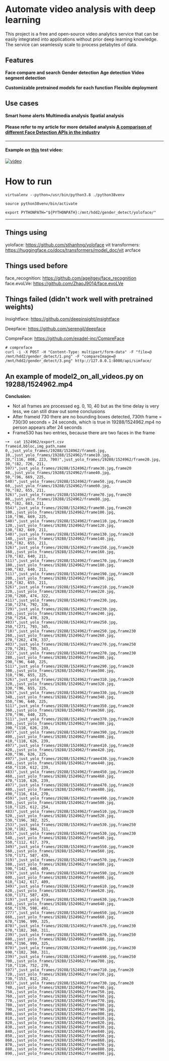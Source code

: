 # Automate video analysis with deep learning

This project is a free and open-source video analytics service that can be easily integrated into applications without prior deep learning knowledge. The service can seamlessly scale to process petabytes of data.

## Features

**Face compare and search**
**Gender detection**
**Age detection**
**Video segment detection**

**Customizable pretrained models for each function**
**Flexible deployment**

## Use cases

**Smart home alerts**
**Multimedia analysis**
**Spatial analysis**


#### Please refer to my article for more detailed analysis [A comparison of different Face Detection APIs in the industry](https://rushichaudhari.github.io/posts/2022-05-06-why-do-we-need-an-opensource-face-detection-apis/)

---

#### Example on [this](https://www.youtube.com/watch?v=fujboh-W7Sk) test video: 

[![video](http://img.youtube.com/vi/HIvfQXwD81M/0.jpg)](http://www.youtube.com/watch?v=HIvfQXwD81M "OpenCV video analysis")

# How to run

`virtualenv --python=/usr/bin/python3.8 ./python38venv`

`source python38venv/bin/activate`

`export PYTHONPATH="${PYTHONPATH}:/mnt/hdd2/gender_detect/yoloface/"`

--- 
## Things using

yoloface: https://github.com/sthanhng/yoloface
vit transformers: https://huggingface.co/docs/transformers/model_doc/vit
arcface

## Things used before

face_recognition: https://github.com/ageitgey/face_recognition
face.evoLVe: https://github.com/ZhaoJ9014/face.evoLVe
## Things failed (didn't work well with pretrained weights)

Insightface: https://github.com/deepinsight/insightface

Deepface: https://github.com/serengil/deepface

CompreFace: https://github.com/exadel-inc/CompreFace
```
# compreface
curl -i -X POST -H "Content-Type: multipart/form-data" -F "file=@ /mnt/hdd2/gender_detect/1.png" -F "compareImage=@ /mnt/hdd2/gender_detect/3.png" http://127.0.0.1:8000/api/simface/
```

## An example of model2_on_all_videos.py on 19288/1524962.mp4

**Conclusion:**
- Not all frames are processed eg. 0, 10, 40 but as the time delay is very less, we can still draw out some conclusions
- After frameid 730 there are no bounding boxes detected, 730th frame = 730/30 seconds = 24 seconds, which is true in 19288/1524962.mp4 no person appears after 24 seconds
- Frame530 has two entries, because there are two faces in the frame

```
─➤  cat 1524962/export.csv
frameid,bbloc,img_path,name
0,,just_yolo_frames/19288/1524962/frame0.jpg,
10,,just_yolo_frames/19288/1524962/frame10.jpg,
20,"(116, 808, 223, 700)",just_yolo_frames/19288/1524962/frame20.jpg,
30,"(82, 726, 211, 597)",just_yolo_frames/19288/1524962/frame30.jpg,frame20
40,,just_yolo_frames/19288/1524962/frame40.jpg,
50,"(96, 669, 225, 540)",just_yolo_frames/19288/1524962/frame50.jpg,frame20
60,,just_yolo_frames/19288/1524962/frame60.jpg,
70,"(82, 655, 211, 526)",just_yolo_frames/19288/1524962/frame70.jpg,frame20
80,,just_yolo_frames/19288/1524962/frame80.jpg,
90,"(82, 683, 211, 554)",just_yolo_frames/19288/1524962/frame90.jpg,frame20
100,,just_yolo_frames/19288/1524962/frame100.jpg,
110,"(96, 669, 225, 540)",just_yolo_frames/19288/1524962/frame110.jpg,frame20
120,,just_yolo_frames/19288/1524962/frame120.jpg,
130,"(82, 669, 211, 540)",just_yolo_frames/19288/1524962/frame130.jpg,frame20
140,,just_yolo_frames/19288/1524962/frame140.jpg,
150,"(82, 655, 211, 526)",just_yolo_frames/19288/1524962/frame150.jpg,frame20
160,,just_yolo_frames/19288/1524962/frame160.jpg,
170,"(82, 640, 211, 511)",just_yolo_frames/19288/1524962/frame170.jpg,frame20
180,,just_yolo_frames/19288/1524962/frame180.jpg,
190,"(82, 640, 211, 511)",just_yolo_frames/19288/1524962/frame190.jpg,frame20
200,,just_yolo_frames/19288/1524962/frame200.jpg,
210,"(82, 655, 211, 526)",just_yolo_frames/19288/1524962/frame210.jpg,frame20
220,,just_yolo_frames/19288/1524962/frame220.jpg,
230,"(260, 474, 322, 411)",just_yolo_frames/19288/1524962/frame230.jpg,
230,"(274, 792, 336, 729)",just_yolo_frames/19288/1524962/frame230.jpg,
240,,just_yolo_frames/19288/1524962/frame240.jpg,
250,"(254, 478, 329, 403)",just_yolo_frames/19288/1524962/frame250.jpg,
250,"(271, 793, 345, 718)",just_yolo_frames/19288/1524962/frame250.jpg,frame230
260,,just_yolo_frames/19288/1524962/frame260.jpg,
270,"(262, 478, 337, 403)",just_yolo_frames/19288/1524962/frame270.jpg,frame250
270,"(281, 785, 343, 722)",just_yolo_frames/19288/1524962/frame270.jpg,frame230
280,,just_yolo_frames/19288/1524962/frame280.jpg,
290,"(96, 640, 225, 511)",just_yolo_frames/19288/1524962/frame290.jpg,frame20
300,,just_yolo_frames/19288/1524962/frame300.jpg,
310,"(96, 655, 225, 526)",just_yolo_frames/19288/1524962/frame310.jpg,frame20
320,,just_yolo_frames/19288/1524962/frame320.jpg,
330,"(96, 655, 225, 526)",just_yolo_frames/19288/1524962/frame330.jpg,frame20
340,,just_yolo_frames/19288/1524962/frame340.jpg,
350,"(96, 640, 225, 511)",just_yolo_frames/19288/1524962/frame350.jpg,frame20
360,,just_yolo_frames/19288/1524962/frame360.jpg,
370,"(96, 640, 225, 511)",just_yolo_frames/19288/1524962/frame370.jpg,frame20
380,,just_yolo_frames/19288/1524962/frame380.jpg,
390,"(110, 626, 239, 497)",just_yolo_frames/19288/1524962/frame390.jpg,frame20
400,,just_yolo_frames/19288/1524962/frame400.jpg,
410,"(110, 626, 239, 497)",just_yolo_frames/19288/1524962/frame410.jpg,frame20
420,,just_yolo_frames/19288/1524962/frame420.jpg,
430,"(96, 626, 225, 497)",just_yolo_frames/19288/1524962/frame430.jpg,frame20
440,,just_yolo_frames/19288/1524962/frame440.jpg,
450,"(110, 612, 239, 483)",just_yolo_frames/19288/1524962/frame450.jpg,frame20
460,,just_yolo_frames/19288/1524962/frame460.jpg,
470,"(110, 626, 239, 497)",just_yolo_frames/19288/1524962/frame470.jpg,frame20
480,,just_yolo_frames/19288/1524962/frame480.jpg,
490,"(116, 614, 270, 459)",just_yolo_frames/19288/1524962/frame490.jpg,frame20
500,,just_yolo_frames/19288/1524962/frame500.jpg,
510,"(125, 612, 254, 483)",just_yolo_frames/19288/1524962/frame510.jpg,frame20
520,,just_yolo_frames/19288/1524962/frame520.jpg,
530,"(196, 382, 325, 253)",just_yolo_frames/19288/1524962/frame530.jpg,frame250
530,"(182, 984, 311, 855)",just_yolo_frames/19288/1524962/frame530.jpg,frame230
540,,just_yolo_frames/19288/1524962/frame540.jpg,
550,"(112, 617, 379, 349)",just_yolo_frames/19288/1524962/frame550.jpg,frame20
560,,just_yolo_frames/19288/1524962/frame560.jpg,
570,"(171, 587, 439, 319)",just_yolo_frames/19288/1524962/frame570.jpg,frame20
580,,just_yolo_frames/19288/1524962/frame580.jpg,
590,"(142, 646, 409, 379)",just_yolo_frames/19288/1524962/frame590.jpg,frame20
600,,just_yolo_frames/19288/1524962/frame600.jpg,
610,"(142, 617, 409, 349)",just_yolo_frames/19288/1524962/frame610.jpg,frame20
620,,just_yolo_frames/19288/1524962/frame620.jpg,
630,"(171, 587, 439, 319)",just_yolo_frames/19288/1524962/frame630.jpg,frame20
640,,just_yolo_frames/19288/1524962/frame640.jpg,
650,"(170, 598, 491, 277)",just_yolo_frames/19288/1524962/frame650.jpg,frame20
660,,just_yolo_frames/19288/1524962/frame660.jpg,
670,"(196, 999, 325, 870)",just_yolo_frames/19288/1524962/frame670.jpg,frame230
670,"(182, 368, 311, 239)",just_yolo_frames/19288/1524962/frame670.jpg,frame250
680,,just_yolo_frames/19288/1524962/frame680.jpg,
690,"(196, 999, 325, 870)",just_yolo_frames/19288/1524962/frame690.jpg,frame230
690,"(182, 368, 311, 239)",just_yolo_frames/19288/1524962/frame690.jpg,frame250
700,,just_yolo_frames/19288/1524962/frame700.jpg,
710,"(116, 752, 270, 597)",just_yolo_frames/19288/1524962/frame710.jpg,frame20
720,,just_yolo_frames/19288/1524962/frame720.jpg,
730,"(153, 812, 282, 683)",just_yolo_frames/19288/1524962/frame730.jpg,frame20
740,,just_yolo_frames/19288/1524962/frame740.jpg,
750,,just_yolo_frames/19288/1524962/frame750.jpg,
760,,just_yolo_frames/19288/1524962/frame760.jpg,
770,,just_yolo_frames/19288/1524962/frame770.jpg,
780,,just_yolo_frames/19288/1524962/frame780.jpg,
790,,just_yolo_frames/19288/1524962/frame790.jpg,
800,,just_yolo_frames/19288/1524962/frame800.jpg,
810,,just_yolo_frames/19288/1524962/frame810.jpg,
820,,just_yolo_frames/19288/1524962/frame820.jpg,
830,,just_yolo_frames/19288/1524962/frame830.jpg,
840,,just_yolo_frames/19288/1524962/frame840.jpg,
850,,just_yolo_frames/19288/1524962/frame850.jpg,
860,,just_yolo_frames/19288/1524962/frame860.jpg,
870,,just_yolo_frames/19288/1524962/frame870.jpg,
880,,just_yolo_frames/19288/1524962/frame880.jpg,
890,,just_yolo_frames/19288/1524962/frame890.jpg,
```